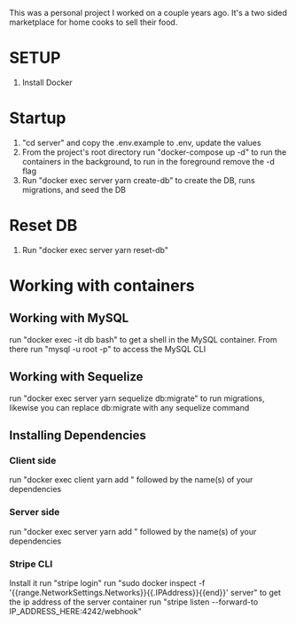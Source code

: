 This was a personal project I worked on a couple years ago. It's a two sided marketplace for home cooks to sell their food.

# SETUP

1) Install Docker

# Startup

1) "cd server" and copy the .env.example to .env, update the values
2) From the project's root directory run "docker-compose up -d" to run the containers in the background, to run in the foreground remove the -d flag
3) Run "docker exec server yarn create-db" to create the DB, runs migrations, and seed the DB

# Reset DB

1) Run "docker exec server yarn reset-db"

# Working with containers

## Working with MySQL

run "docker exec -it db bash" to get a shell in the MySQL container. From there run "mysql -u root -p" to access the MySQL CLI

## Working with Sequelize

run "docker exec server yarn sequelize db:migrate" to run migrations, likewise you can replace db:migrate with any sequelize command

## Installing Dependencies

### Client side

run "docker exec client yarn add " followed by the name(s) of your dependencies

### Server side

run "docker exec server yarn add " followed by the name(s) of your dependencies

### Stripe CLI
Install it
run "stripe login"
run "sudo docker inspect -f '{{range.NetworkSettings.Networks}}{{.IPAddress}}{{end}}' server" to get the ip address of the server container
run "stripe listen --forward-to IP_ADDRESS_HERE:4242/webhook"
